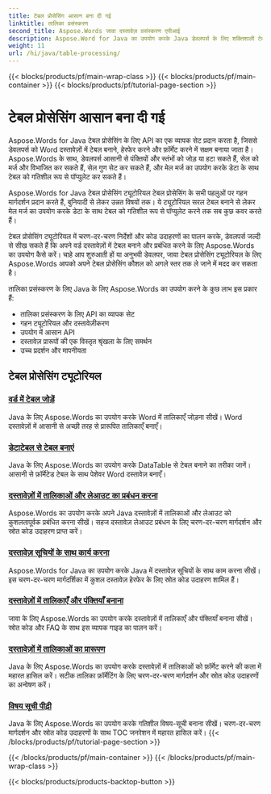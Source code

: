 ```yaml
---
title: टेबल प्रोसेसिंग आसान बना दी गई
linktitle: तालिका प्रसंस्करण
second_title: Aspose.Words जावा दस्तावेज़ प्रसंस्करण एपीआई
description: Aspose.Word for Java का उपयोग करके Java डेवलपर्स के लिए शक्तिशाली टेबल प्रोसेसिंग API सीखें। Word दस्तावेज़ों में टेबल बनाएँ, उनमें बदलाव करें और उन्हें फ़ॉर्मेट करें। अपने दस्तावेज़ प्रोसेसिंग एप्लिकेशन को आज ही बेहतर बनाएँ।
weight: 11
url: /hi/java/table-processing/
---
```


{{< blocks/products/pf/main-wrap-class >}}
{{< blocks/products/pf/main-container >}}
{{< blocks/products/pf/tutorial-page-section >}}

# टेबल प्रोसेसिंग आसान बना दी गई


Aspose.Words for Java टेबल प्रोसेसिंग के लिए API का एक व्यापक सेट प्रदान करता है, जिससे डेवलपर्स को Word दस्तावेज़ों में टेबल बनाने, हेरफेर करने और फ़ॉर्मेट करने में सक्षम बनाया जाता है। Aspose.Words के साथ, डेवलपर्स आसानी से पंक्तियों और स्तंभों को जोड़ या हटा सकते हैं, सेल को मर्ज और विभाजित कर सकते हैं, सेल गुण सेट कर सकते हैं, और मेल मर्ज का उपयोग करके डेटा के साथ टेबल को गतिशील रूप से पॉप्युलेट कर सकते हैं।

Aspose.Words for Java टेबल प्रोसेसिंग ट्यूटोरियल टेबल प्रोसेसिंग के सभी पहलुओं पर गहन मार्गदर्शन प्रदान करते हैं, बुनियादी से लेकर उन्नत विषयों तक। ये ट्यूटोरियल सरल टेबल बनाने से लेकर मेल मर्ज का उपयोग करके डेटा के साथ टेबल को गतिशील रूप से पॉप्युलेट करने तक सब कुछ कवर करते हैं।

टेबल प्रोसेसिंग ट्यूटोरियल में चरण-दर-चरण निर्देशों और कोड उदाहरणों का पालन करके, डेवलपर्स जल्दी से सीख सकते हैं कि अपने वर्ड दस्तावेज़ों में टेबल बनाने और प्रबंधित करने के लिए Aspose.Words का उपयोग कैसे करें। चाहे आप शुरुआती हों या अनुभवी डेवलपर, जावा टेबल प्रोसेसिंग ट्यूटोरियल के लिए Aspose.Words आपको अपने टेबल प्रोसेसिंग कौशल को अगले स्तर तक ले जाने में मदद कर सकता है।

तालिका प्रसंस्करण के लिए Java के लिए Aspose.Words का उपयोग करने के कुछ लाभ इस प्रकार हैं:

* तालिका प्रसंस्करण के लिए API का व्यापक सेट
* गहन ट्यूटोरियल और दस्तावेज़ीकरण
* उपयोग में आसान API
* दस्तावेज़ प्रारूपों की एक विस्तृत श्रृंखला के लिए समर्थन
* उच्च प्रदर्शन और मापनीयता


## टेबल प्रोसेसिंग ट्यूटोरियल

### [वर्ड में टेबल जोड़ें](./add-table-in-word/)
Java के लिए Aspose.Words का उपयोग करके Word में तालिकाएँ जोड़ना सीखें। Word दस्तावेज़ों में आसानी से अच्छी तरह से प्रारूपित तालिकाएँ बनाएँ।
### [डेटाटेबल से टेबल बनाएं](./generate-table-from-datatable/)
Java के लिए Aspose.Words का उपयोग करके DataTable से टेबल बनाने का तरीका जानें। आसानी से फ़ॉर्मेटेड टेबल के साथ पेशेवर Word दस्तावेज़ बनाएँ। 
### [दस्तावेज़ों में तालिकाओं और लेआउट का प्रबंधन करना](./managing-tables-layouts/)
Aspose.Words का उपयोग करके अपने Java दस्तावेज़ों में तालिकाओं और लेआउट को कुशलतापूर्वक प्रबंधित करना सीखें। सहज दस्तावेज़ लेआउट प्रबंधन के लिए चरण-दर-चरण मार्गदर्शन और स्रोत कोड उदाहरण प्राप्त करें।
### [दस्तावेज़ सूचियों के साथ कार्य करना](./working-with-document-lists/)
Aspose.Words for Java का उपयोग करके Java में दस्तावेज़ सूचियों के साथ काम करना सीखें। इस चरण-दर-चरण मार्गदर्शिका में कुशल दस्तावेज़ हेरफेर के लिए स्रोत कोड उदाहरण शामिल हैं।
### [दस्तावेज़ों में तालिकाएँ और पंक्तियाँ बनाना](./creating-tables-rows/)
जावा के लिए Aspose.Words का उपयोग करके दस्तावेज़ों में तालिकाएँ और पंक्तियाँ बनाना सीखें। स्रोत कोड और FAQ के साथ इस व्यापक गाइड का पालन करें।
### [दस्तावेज़ों में तालिकाओं का प्रारूपण](./formatting-tables/)
Java के लिए Aspose.Words का उपयोग करके दस्तावेज़ों में तालिकाओं को फ़ॉर्मेट करने की कला में महारत हासिल करें। सटीक तालिका फ़ॉर्मेटिंग के लिए चरण-दर-चरण मार्गदर्शन और स्रोत कोड उदाहरणों का अन्वेषण करें।
### [विषय सूची पीढ़ी](./table-contents-generation/)
Java के लिए Aspose.Words का उपयोग करके गतिशील विषय-सूची बनाना सीखें। चरण-दर-चरण मार्गदर्शन और स्रोत कोड उदाहरणों के साथ TOC जनरेशन में महारत हासिल करें।
{{< /blocks/products/pf/tutorial-page-section >}}

{{< /blocks/products/pf/main-container >}}
{{< /blocks/products/pf/main-wrap-class >}}

{{< blocks/products/products-backtop-button >}}
